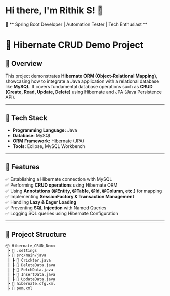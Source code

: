 # Hi there, I'm Rithik S! 👋  

🚀 ** Spring Boot Developer | Automation Tester | Tech Enthusiast ** 

# 🚀 Hibernate CRUD Demo Project  

## 📌 Overview  
This project demonstrates **Hibernate ORM (Object-Relational Mapping)**, showcasing how to integrate a Java application with a relational database like **MySQL**. It covers fundamental database operations such as **CRUD (Create, Read, Update, Delete)** using Hibernate and JPA (Java Persistence API).  

---

## 🔧 Tech Stack  
- **Programming Language:** Java  
- **Database:** MySQL  
- **ORM Framework:** Hibernate (JPA)  
- **Tools:** Eclipse, MySQL Workbench  

---

## 📂 Features  
✅ Establishing a Hibernate connection with MySQL  
✅ Performing **CRUD operations** using Hibernate ORM  
✅ Using **Annotations (@Entity, @Table, @Id, @Column, etc.)** for mapping  
✅ Implementing **SessionFactory & Transaction Management**  
✅ Handling **Lazy & Eager Loading**  
✅ Preventing **SQL Injection** with Named Queries  
✅ Logging SQL queries using Hibernate Configuration  

---

## 📁 Project Structure  
```bash
📦 Hibernate_CRUD_Demo  
 ┣ 📂 .settings  
 ┣ 📂 src/main/java  
 ┃ ┣ 📜 Crickter.java
 ┃ ┣ 📜 DeleteData.java
 ┃ ┣ 📜 FetchData.java
 ┃ ┣ 📜 InsertData.java
 ┃ ┣ 📜 UpdateData.java
 ┣ 📜 hibernate.cfg.xml  
 ┣ 📜 pom.xml  

